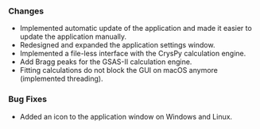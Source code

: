 ### Changes

- Implemented automatic update of the application and made it easier to update the application manually.
- Redesigned and expanded the application settings window.
- Implemented a file-less interface with the CrysPy calculation engine.
- Add Bragg peaks for the GSAS-II calculation engine.
- Fitting calculations do not block the GUI on macOS anymore (implemented threading).

### Bug Fixes

- Added an icon to the application window on Windows and Linux.
